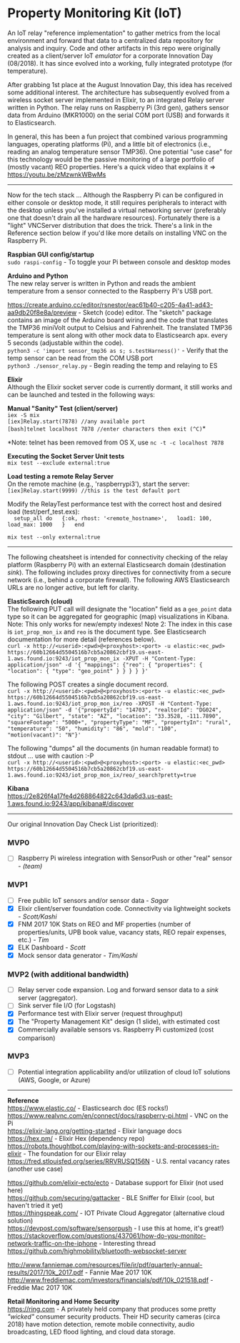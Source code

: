 # Property Monitoring Kit (IoT)
An IoT relay "reference implementation" to gather metrics from the local environment and forward that data to a centralized data repository for analysis and inquiry.  Code and other artifacts in this repo were originally created as a client/server IoT *emulator* for a corporate Innovation Day (08/2018).  It has since evolved into a working, fully integrated prototype (for temperature).  
  
After grabbing 1st place at the August Innovation Day, this idea has received some additional interest.  The architecture has subsequently evolved from a wireless socket server implemented in Elixir, to an integrated Relay server written in Python.  The relay runs on Raspberry Pi (3rd gen), gathers sensor data from Arduino (MKR1000) on the serial COM port (USB) and forwards it to Elasticsearch.  
  
In general, this has been a fun project that combined various programming languages, operating platforms (Pi), and a little bit of electronics (i.e., reading an analog temperature sensor TMP36).  One potential "use case" for this technology would be the passive monitoring of a large portfolio of (mostly vacant) REO properties.  Here's a quick video that explains it => https://youtu.be/zMzwnkWBwMs
  
---
Now for the tech stack ... Although the Raspberry Pi can be configured in either console or desktop mode, it still requires peripherals to interact with the desktop unless you've installed a virtual networking server (preferably one that doesn't drain all the hardware resources).  Fortunately there is a "light" VNCServer distribution that does the trick.  There's a link in the Reference section below if you'd like more details on installing VNC on the Raspberry Pi.  
  
**Raspbian GUI config/startup**  
`sudo raspi-config`  - To toggle your Pi between console and desktop modes  
  
**Arduino and Python**  
The new relay server is written in Python and reads the ambient temperature from a sensor connected to the Raspberry Pi's USB port.  

https://create.arduino.cc/editor/rsnestor/eac61b40-c205-4a41-ad43-aa9db20f8e8a/preview - Sketch (code) editor.  The "sketch" package contains an image of the Arduino board wiring and the code that translates the TMP36 miniVolt output to Celsius and Fahrenheit.  The translated TMP36 temperature is sent along with other mock data to Elasticsearch apx. every 5 seconds (adjustable within the code).  
`python3 -c 'import sensor_tmp36 as s; s.testHarness()'` - Verify that the temp sensor can be read from the COM USB port  
`python3 ./sensor_relay.py` - Begin reading the temp and relaying to ES  

**Elixir**  
Although the Elixir socket server code is currently dormant, it still works and can be launched and tested in the following ways:  

**Manual "Sanity" Test (client/server)**  
`iex -S mix`  
`[iex]Relay.start(7878) //any available port`  
`[bash]telnet localhost 7878 //enter characters then exit (^C)`*  

*Note: telnet has been removed from OS X, use `nc -t -c localhost 7878`

**Executing the Socket Server Unit tests**  
`mix test --exclude external:true`  

**Load testing a remote Relay Server**  
On the remote machine (e.g., 'raspberrypi3'), start the server:  
`[iex]Relay.start(9999) //this is the test default port`  

Modify the RelayTest performance test with the correct host and desired load (test/perf_test.exs):  
`  setup_all do  
    {:ok, rhost: '<remote_hostname>',  
          load1: 100,  
          load_max: 1000  
    }  
  end`  

`mix test --only external:true`  
  
---
The following cheatsheet is intended for connectivity checking of the relay platform (Raspberry Pi) with an external Elasticsearch domain (destination *sink*).  The following includes proxy directives for connectivity from a secure network (i.e., behind a corporate firewall).  The following AWS Elasticsearch URLs are no longer active, but left for clarity.  

**ElasticSearch (cloud)**  
The following PUT call will designate the "location" field as a `geo_point` data type so it can be aggregated for geographic (map) visualizations in Kibana.  Note:  This only works for new/empty indexes!  Note 2:  The index in this case is `iot_prop_mon_ix` and `reo` is the document type.  See Elasticsearch documentation for more detail (references below).  
`curl -x http://<userid>:<pwd>@<proxyhost>:<port> -u elastic:<ec_pwd> https://60b12664d5504516b7cb5a20862cbf19.us-east-1.aws.found.io:9243/iot_prop_mon_ix -XPUT -H "Content-Type: application/json" -d '{ "mappings": {"reo": { "properties": { "location": { "type": "geo_point" } } } } }'`

The following POST creates a single document record.  
`curl -x http://<userid>:<pwd>@<proxyhost>:<port> -u elastic:<ec_pwd> https://60b12664d5504516b7cb5a20862cbf19.us-east-1.aws.found.io:9243/iot_prop_mon_ix/reo -XPOST -H "Content-Type: application/json" -d '{"propertyId": "14703", "realtorId": "DG024", "city": "Gilbert", "state": "AZ", "location": "33.3528, -111.7890", "squareFootage": "5000+", "propertyType": "MF", "propertyIn": "rural", "temperature": "50", "humidity": "86", "mold": "100", "motion(vacant)": "N"}'`

The following "dumps" all the documents (in human readable format) to stdout ... use with caution :-P   
`curl -x http://<userid>:<pwd>@<proxyhost>:<port> -u elastic:<ec_pwd> https://60b12664d5504516b7cb5a20862cbf19.us-east-1.aws.found.io:9243/iot_prop_mon_ix/reo/_search?pretty=true`  

**Kibana**  
https://2e826f4a17fe4d268864822c643da6d3.us-east-1.aws.found.io:9243/app/kibana#/discover    

---
Our original Innovation Day Check List (prioritized):  
### MVP0 
- [ ] Raspberry Pi wireless integration with SensorPush or other "real" sensor - *(team)*

### MVP1 
- [ ] Free public IoT sensors and/or sensor data - *Sagar*
- [x] Elixir client/server foundation code.  Connectivity via lightweight sockets - *Scott/Kashi*
- [x] FNM 2017 10K Stats on REO and MF properties (number of properties/units, UPB book value, vacancy stats, REO repair expenses, etc.) - *Tim*
- [x] ELK Dashboard - *Scott*
- [x] Mock sensor data generator - *Tim/Kashi* 

### MVP2 (with additional bandwidth)
- [ ] Relay server code expansion. Log and forward sensor data to a *sink* server (aggregator).  
- [ ] Sink server file I/O (for Logstash)
- [x] Performance test with Elixir server (request throughput)
- [x] The "Property Management Kit" design (1 slide), with estimated cost 
- [x] Commercially available sensors vs. Raspberry Pi customized (cost comparison)

### MVP3
- [ ] Potential integration applicability and/or utilization of cloud IoT solutions (AWS, Google, or Azure)

---
**Reference**   
https://www.elastic.co/ - Elasticsearch doc (ES rocks!)  
https://www.realvnc.com/en/connect/docs/raspberry-pi.html - VNC on the Pi  
https://elixir-lang.org/getting-started - Elixir language docs  
https://hex.pm/ - Elixir Hex (dependency repo)  
https://robots.thoughtbot.com/playing-with-sockets-and-processes-in-elixir - The foundation for our Elixir relay  
https://fred.stlouisfed.org/series/RRVRUSQ156N - U.S. rental vacancy rates (another use case)  
  
https://github.com/elixir-ecto/ecto - Database support for Elixir (not used here)  
https://github.com/securing/gattacker - BLE Sniffer for Elixir (cool, but haven't tried it yet)  
https://thingspeak.com/ - IOT Private Cloud Aggregator (alternative cloud solution)  
https://devpost.com/software/sensorpush - I use this at home, it's great!)  
https://stackoverflow.com/questions/437061/how-do-you-monitor-network-traffic-on-the-iphone - Interesting thread  
https://github.com/highmobility/bluetooth-websocket-server  

http://www.fanniemae.com/resources/file/ir/pdf/quarterly-annual-results/2017/10k_2017.pdf - Fannie Mae 2017 10K  
http://www.freddiemac.com/investors/financials/pdf/10k_021518.pdf - Freddie Mac 2017 10K  

**Retail Monitoring and Home Security**  
https://ring.com - A privately held company that produces some pretty *"wicked"* consumer security products.  Their HD security cameras (circa 2018) have motion detection, remote mobile connectivity, audio broadcasting, LED flood lighting, and cloud data storage.  
